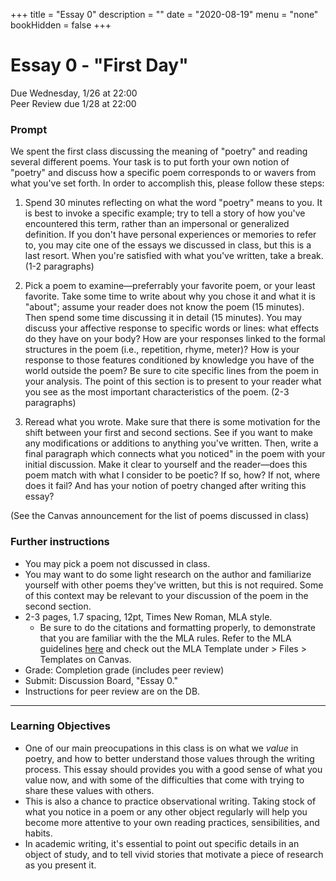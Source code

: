 +++
title = "Essay 0"
description = ""
date = "2020-08-19"
menu = "none"
bookHidden = false
+++

<div class="essay">

# Essay 0 - "First Day"

Due Wednesday, 1/26 at 22:00  
Peer Review due 1/28 at 22:00

### Prompt
We spent the first class discussing the meaning of "poetry" and reading several different poems. Your task is to put forth your own notion of "poetry" and discuss how a specific poem corresponds to or wavers from what you've set forth. In order to accomplish this, please follow these steps:

1. Spend 30 minutes reflecting on what the word "poetry" means to you. It is best to invoke a specific example; try to tell a story of how you've encountered this term, rather than an impersonal or generalized definition. If you don't have personal experiences or memories to refer to, you may cite one of the essays we discussed in class, but this is a last resort. When you're satisfied with what you've written, take a break. (1-2 paragraphs)

2. Pick a poem to examine—preferrably your favorite poem, or your least favorite. Take some time to write about why you chose it and what it is "about"; assume your reader does not know the poem (15 minutes). Then spend some time discussing it in detail (15 minutes). You may discuss your affective response to specific words or lines: what effects do they have on your body? How are your responses linked to the formal structures in the poem (i.e., repetition, rhyme, meter)? How is your response to those features conditioned by knowledge you have of the world outside the poem? Be sure to cite specific lines from the poem in your analysis. The point of this section is to present to your reader what you see as the most important characteristics of the poem. (2-3 paragraphs)

3. Reread what you wrote. Make sure that there is some motivation for the shift between your first and second sections. See if you want to make any modifications or additions to anything you've written. Then, write a final paragraph which connects what you noticed" in the poem with your initial discussion. Make it clear to yourself and the reader—does this poem match with what I consider to be poetic? If so, how? If not, where does it fail? And has your notion of poetry changed after writing this essay?


(See the Canvas announcement for the list of poems discussed in class)


### Further instructions

* You may pick a poem not discussed in class.
* You may want to do some light research on the author and familiarize yourself with other poems they've written, but this is not required. Some of this context may be relevant to your discussion of the poem in the second section.
* 2-3 pages, 1.7 spacing, 12pt, Times New Roman, MLA style.
   * Be sure to do the citations and formatting properly, to demonstrate that you are familiar with the the MLA rules. Refer to the MLA guidelines [here](https://owl.purdue.edu/owl/research_and_citation/mla_style/mla_formatting_and_style_guide/mla_formatting_and_style_guide.html) and check out the MLA Template under > Files > Templates on Canvas.
* Grade: Completion grade (includes peer review)
* Submit: Discussion Board, "Essay 0."
* Instructions for peer review are on the DB.

<hr>

### Learning Objectives
* One of our main preocupations in this class is on what we *value* in poetry, and how to better understand those values through the writing process. This essay should provides you with a good sense of what you value now, and with some of the difficulties that come with trying to share these values with others.
* This is also a chance to practice observational writing. Taking stock of what you notice in a poem or any other object regularly will help you become more attentive to your own reading practices, sensibilities, and habits.
* In academic writing, it's essential to point out specific details in an object of study, and to tell vivid stories that motivate a piece of research as you present it.

</div>
